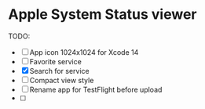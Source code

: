 # Apple System Status viewer

TODO:

- [ ] App icon 1024x1024 for Xcode 14
- [ ] Favorite service
- [x] Search for service
- [ ] Compact view style
- [ ] Rename app for TestFlight before upload
- [ ] [Sheet(item: $)]: https://developer.apple.com/documentation/swiftui/form/sheet(item:ondismiss:content:)
